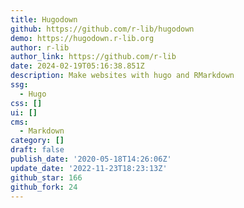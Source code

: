 ```yaml
---
title: Hugodown
github: https://github.com/r-lib/hugodown
demo: https://hugodown.r-lib.org
author: r-lib
author_link: https://github.com/r-lib
date: 2024-02-19T05:16:38.851Z
description: Make websites with hugo and RMarkdown
ssg:
  - Hugo
css: []
ui: []
cms:
  - Markdown
category: []
draft: false
publish_date: '2020-05-18T14:26:06Z'
update_date: '2022-11-23T18:23:13Z'
github_star: 166
github_fork: 24
---
```


